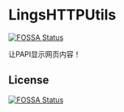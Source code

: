 # LingsHTTPUtils

[![FOSSA Status](https://app.fossa.com/api/projects/git%2Bgithub.com%2FLings-MC%2FLingsHTTPUtils.svg?type=shield)](https://app.fossa.com/projects/git%2Bgithub.com%2FLings-MC%2FLingsHTTPUtils?ref=badge_shield)

让PAPI显示网页内容！

## License
[![FOSSA Status](https://app.fossa.com/api/projects/git%2Bgithub.com%2FLings-MC%2FLingsHTTPUtils.svg?type=large)](https://app.fossa.com/projects/git%2Bgithub.com%2FLings-MC%2FLingsHTTPUtils?ref=badge_large)
